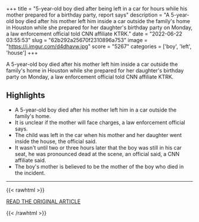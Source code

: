+++
title = "5-year-old boy died after being left in a car for hours while his mother prepared for a birthday party, report says"
description = "A 5-year-old boy died after his mother left him inside a car outside the family's home in Houston while she prepared for her daughter's birthday party on Monday, a law enforcement official told CNN affiliate KTRK."
date = "2022-06-22 03:55:53"
slug = "62b292a25670f2310896a753"
image = "https://i.imgur.com/d4dhavw.jpg"
score = "5267"
categories = ['boy', 'left', 'house']
+++

A 5-year-old boy died after his mother left him inside a car outside the family's home in Houston while she prepared for her daughter's birthday party on Monday, a law enforcement official told CNN affiliate KTRK.

## Highlights

- A 5-year-old boy died after his mother left him in a car outside the family's home.
- It is unclear if the mother will face charges, a law enforcement official says.
- The child was left in the car when his mother and her daughter went inside the house, the official said.
- It wasn't until two or three hours later that the boy was still in his car seat, he was pronounced dead at the scene, an official said, a CNN affiliate said.
- The boy's mother is believed to be the mother of the boy who died in the incident.

---

{{< rawhtml >}}
  <p class="article-category">
    <a target="_blank" href="https://www.cnn.com/2022/06/21/us/5-year-old-hot-car-death-houston/index.html">READ THE ORIGINAL ARTICLE</a>
  </p>
{{< /rawhtml >}}
